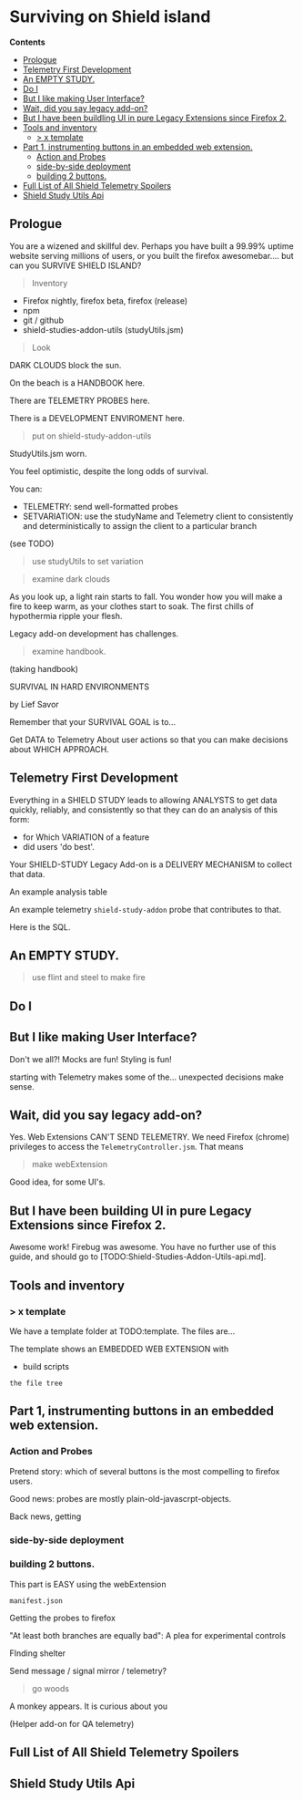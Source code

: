 # Surviving on Shield island

<!-- START doctoc generated TOC please keep comment here to allow auto update -->
<!-- DON'T EDIT THIS SECTION, INSTEAD RE-RUN doctoc TO UPDATE -->
**Contents**

- [Prologue](#prologue)
- [Telemetry First Development](#telemetry-first-development)
- [An EMPTY STUDY.](#an-empty-study)
- [Do I](#do-i)
- [But I like making User Interface?](#but-i-like-making-user-interface)
- [Wait, did you say legacy add-on?](#wait-did-you-say-legacy-add-on)
- [But I have been buildling UI in pure Legacy Extensions since Firefox 2.](#but-i-have-been-buildling-ui-in-pure-legacy-extensions-since-firefox-2)
- [Tools and inventory](#tools-and-inventory)
  - [> x template](#-x-template)
- [Part 1, instrumenting buttons in an embedded web extension.](#part-1-instrumenting-buttons-in-an-embedded-web-extension)
  - [Action and Probes](#action-and-probes)
  - [side-by-side deployment](#side-by-side-deployment)
  - [building 2 buttons.](#building-2-buttons)
- [Full List of All Shield Telemetry Spoilers](#full-list-of-all-shield-telemetry-spoilers)
- [Shield Study Utils Api](#shield-study-utils-api)

<!-- END doctoc generated TOC please keep comment here to allow auto update -->

## Prologue

You are a wizened and skillful dev. Perhaps you have built a 99.99% uptime website serving millions of users, or you built the firefox awesomebar.... but can you SURVIVE SHIELD ISLAND?

> Inventory

* Firefox nightly, firefox beta, firefox (release)
* npm
* git / github
* shield-studies-addon-utils (studyUtils.jsm)

> Look

DARK CLOUDS block the sun.

On the beach is a HANDBOOK here.

There are TELEMETRY PROBES here.

There is a DEVELOPMENT ENVIROMENT here.

> put on shield-study-addon-utils

StudyUtils.jsm worn.

You feel optimistic, despite the long odds of survival.

You can:

* TELEMETRY: send well-formatted probes
* SETVARIATION: use the studyName and Telemetry client to consistently and deterministically to assign the client to a particular branch

(see TODO)

> use studyUtils to set variation

>

> examine dark clouds

As you look up, a light rain starts to fall. You wonder how you will make a fire to keep warm, as your clothes start to soak. The first chills of hypothermia ripple your flesh.

Legacy add-on development has challenges.

> examine handbook.

(taking handbook)

SURVIVAL IN HARD ENVIRONMENTS

by Lief Savor

Remember that your SURVIVAL GOAL is to...

Get DATA to Telemetry
About user actions
so that you can make decisions about WHICH APPROACH.

## Telemetry First Development

Everything in a SHIELD STUDY leads to allowing ANALYSTS to get data quickly, reliably, and consistently so that they can do an analysis of this form:

* for Which VARIATION of a feature
* did users 'do best'.

Your SHIELD-STUDY Legacy Add-on is a DELIVERY MECHANISM to collect that data.

An example analysis table

An example telemetry `shield-study-addon` probe that contributes to that.

Here is the SQL.

## An EMPTY STUDY.

> use flint and steel to make fire

## Do I

## But I like making User Interface?

Don't we all?! Mocks are fun! Styling is fun!

starting with Telemetry makes some of the... unexpected decisions make sense.

## Wait, did you say legacy add-on?

Yes. Web Extensions CAN'T SEND TELEMETRY. We need Firefox (chrome) privileges to access the `TelemetryController.jsm`. That means

> make webExtension

Good idea, for some UI's.

## But I have been building UI in pure Legacy Extensions since Firefox 2.

Awesome work! Firebug was awesome. You have no further use of this guide, and should go to [TODO:Shield-Studies-Addon-Utils-api.md].

## Tools and inventory

### > x template

We have a template folder at TODO:template. The files are...

The template shows an EMBEDDED WEB EXTENSION with

* build scripts

```
the file tree
```

## Part 1, instrumenting buttons in an embedded web extension.

### Action and Probes

Pretend story: which of several buttons is the most compelling to firefox users.

Good news: probes are mostly plain-old-javascrpt-objects.

Back news, getting

### side-by-side deployment

### building 2 buttons.

This part is EASY using the webExtension

`manifest.json`

Getting the probes to firefox

"At least both branches are equally bad": A plea for experimental controls

FInding shelter

Send message / signal mirror / telemetry?

> go woods

A monkey appears. It is curious about you

(Helper add-on for QA telemetry)

## Full List of All Shield Telemetry Spoilers

## Shield Study Utils Api
